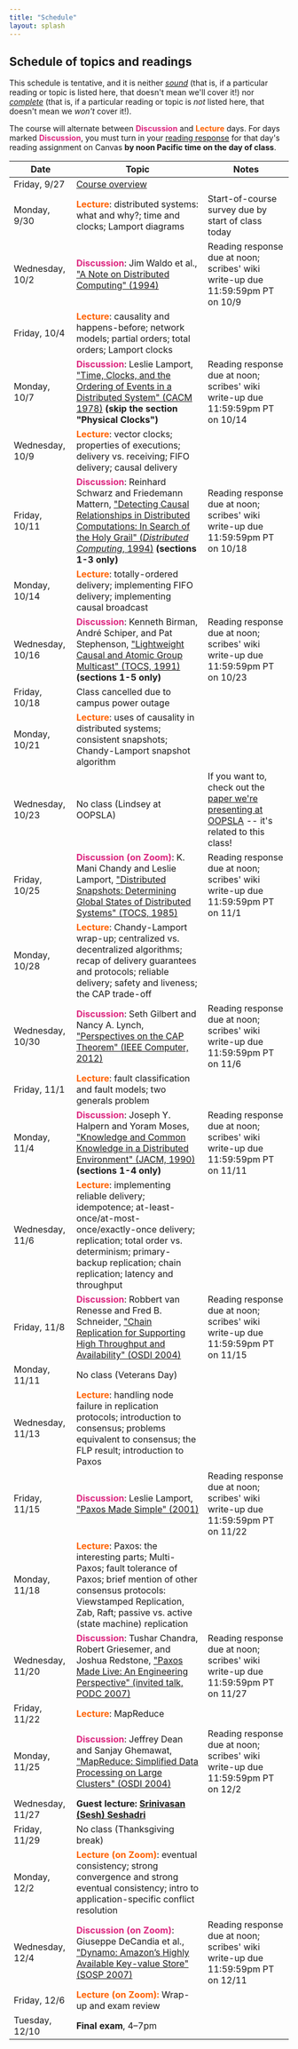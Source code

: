 ```yaml
---
title: "Schedule"
layout: splash
---
```


<style type="text/css">
span.discussion { color: #dc267f; font-weight: bold }
span.lecture { color: #fe6100; font-weight: bold }
</style>

## Schedule of topics and readings

This schedule is tentative, and it is neither [_sound_](https://en.wikipedia.org/wiki/Soundness) (that is, if a particular reading or topic is listed here, that doesn't mean we'll cover it!) nor [_complete_](https://en.wikipedia.org/wiki/Completeness_(logic)) (that is, if a particular reading or topic is *not* listed here, that doesn't mean we *won't* cover it!).

The course will alternate between <span class="discussion">Discussion</span> and <span class="lecture">Lecture</span> days.  For days marked <span class="discussion">Discussion</span>, you must turn in your [reading response](course-overview.html#what-to-include-in-your-reading-response) for that day's reading assignment on Canvas **by noon Pacific time on the day of class**.

| Date             | Topic                                          | Notes
|------------------|------------------------------------------------|------------------------------------------------------------------------------------------------------------
| Friday, 9/27     | [Course overview](course-overview.html)        | 
| Monday, 9/30     | <span class="lecture">Lecture</span>: distributed systems: what and why?; time and clocks; Lamport diagrams | Start-of-course survey due by start of class today
| Wednesday, 10/2  | <span class="discussion">Discussion</span>: Jim Waldo et al., ["A Note on Distributed Computing" (1994)](readings/note-distributed-computing.pdf) | Reading response due at noon; scribes' wiki write-up due 11:59:59pm PT on 10/9
| Friday, 10/4     | <span class="lecture">Lecture</span>: causality and happens-before; network models; partial orders; total orders; Lamport clocks
| Monday, 10/7     | <span class="discussion">Discussion</span>: Leslie Lamport, ["Time, Clocks, and the Ordering of Events in a Distributed System" (CACM 1978)](readings/time-clocks.pdf) **(skip the section "Physical Clocks")**  | Reading response due at noon; scribes' wiki write-up due 11:59:59pm PT on 10/14
| Wednesday, 10/9  | <span class="lecture">Lecture</span>: vector clocks; properties of executions; delivery vs. receiving; FIFO delivery; causal delivery
| Friday, 10/11    | <span class="discussion">Discussion</span>: Reinhard Schwarz and Friedemann Mattern, ["Detecting Causal Relationships in Distributed Computations: In Search of the Holy Grail" (_Distributed Computing_, 1994)](readings/holy-grail.pdf) **(sections 1-3 only)**  | Reading response due at noon; scribes' wiki write-up due 11:59:59pm PT on 10/18
| Monday, 10/14    | <span class="lecture">Lecture</span>: totally-ordered delivery; implementing FIFO delivery; implementing causal broadcast
| Wednesday, 10/16 | <span class="discussion">Discussion</span>: Kenneth Birman, André Schiper, and Pat Stephenson, ["Lightweight Causal and Atomic Group Multicast" (TOCS, 1991)](readings/cbcast.pdf) **(sections 1-5 only)** | Reading response due at noon; scribes' wiki write-up due 11:59:59pm PT on 10/23
| Friday, 10/18    | Class cancelled due to campus power outage
| Monday, 10/21    | <span class="lecture">Lecture</span>: uses of causality in distributed systems; consistent snapshots; Chandy-Lamport snapshot algorithm
| Wednesday, 10/23 | No class (Lindsey at OOPSLA) | If you want to, check out the [paper we're presenting at OOPSLA](https://2024.splashcon.org/details/splash-2024-oopsla/20/Inductive-diagrams-for-causal-reasoning) -- it's related to this class!
| Friday, 10/25    | <span class="discussion">Discussion (on Zoom)</span>: K. Mani Chandy and Leslie Lamport, ["Distributed Snapshots: Determining Global States of Distributed Systems" (TOCS, 1985)](readings/chandy.pdf) | Reading response due at noon; scribes' wiki write-up due 11:59:59pm PT on 11/1
| Monday, 10/28    | <span class="lecture">Lecture</span>: Chandy-Lamport wrap-up; centralized vs. decentralized algorithms; recap of delivery guarantees and protocols; reliable delivery; safety and liveness; the CAP trade-off
| Wednesday, 10/30 | <span class="discussion">Discussion</span>: Seth Gilbert and Nancy A. Lynch, ["Perspectives on the CAP Theorem" (IEEE Computer, 2012)](readings/cap-perspectives.pdf) | Reading response due at noon; scribes' wiki write-up due 11:59:59pm PT on 11/6
| Friday, 11/1     | <span class="lecture">Lecture</span>: fault classification and fault models; two generals problem
| Monday, 11/4     | <span class="discussion">Discussion</span>: Joseph Y. Halpern and Yoram Moses, ["Knowledge and Common Knowledge in a Distributed Environment" (JACM, 1990)](readings/common-knowledge.pdf) **(sections 1-4 only)** | Reading response due at noon; scribes' wiki write-up due 11:59:59pm PT on 11/11
| Wednesday, 11/6  | <span class="lecture">Lecture</span>: implementing reliable delivery; idempotence; at-least-once/at-most-once/exactly-once delivery; replication; total order vs. determinism; primary-backup replication; chain replication; latency and throughput
| Friday, 11/8     | <span class="discussion">Discussion</span>: Robbert van Renesse and Fred B. Schneider, ["Chain Replication for Supporting High Throughput and Availability" (OSDI 2004)](readings/chain-replication.pdf) | Reading response due at noon; scribes' wiki write-up due 11:59:59pm PT on 11/15
| Monday, 11/11    | No class (Veterans Day)
| Wednesday, 11/13 | <span class="lecture">Lecture</span>: handling node failure in replication protocols; introduction to consensus; problems equivalent to consensus; the FLP result; introduction to Paxos
| Friday, 11/15    | <span class="discussion">Discussion</span>: Leslie Lamport, ["Paxos Made Simple" (2001)](readings/paxos-simple.pdf) | Reading response due at noon; scribes' wiki write-up due 11:59:59pm PT on 11/22
| Monday, 11/18    | <span class="lecture">Lecture</span>: Paxos: the interesting parts; Multi-Paxos; fault tolerance of Paxos; brief mention of other consensus protocols: Viewstamped Replication, Zab, Raft; passive vs. active (state machine) replication
| Wednesday, 11/20 | <span class="discussion">Discussion</span>: Tushar Chandra, Robert Griesemer, and Joshua Redstone, ["Paxos Made Live: An Engineering Perspective" (invited talk, PODC 2007)](readings/paxos-made-live.pdf) | Reading response due at noon; scribes' wiki write-up due 11:59:59pm PT on 11/27
| Friday, 11/22    | <span class="lecture">Lecture</span>: MapReduce
| Monday, 11/25    | <span class="discussion">Discussion</span>: Jeffrey Dean and Sanjay Ghemawat, ["MapReduce: Simplified Data Processing on Large Clusters" (OSDI 2004)](readings/mapreduce.pdf)  | Reading response due at noon; scribes' wiki write-up due 11:59:59pm PT on 12/2
| Wednesday, 11/27 | **Guest lecture: [Srinivasan (Sesh) Seshadri](https://www.linkedin.com/in/srinivasanseshadri/)**
| Friday, 11/29    | No class (Thanksgiving break)
| Monday, 12/2     | <span class="lecture">Lecture (on Zoom)</span>: eventual consistency; strong convergence and strong eventual consistency; intro to application-specific conflict resolution
| Wednesday, 12/4  | <span class="discussion">Discussion (on Zoom)</span>: Giuseppe DeCandia et al., ["Dynamo: Amazon’s Highly Available Key-value Store" (SOSP 2007)](readings/amazon-dynamo.pdf)  | Reading response due at noon; scribes' wiki write-up due 11:59:59pm PT on 12/11
| Friday, 12/6     | <span class="lecture">Lecture (on Zoom): </span> Wrap-up and exam review
| Tuesday, 12/10   | **Final exam**, 4–7pm



